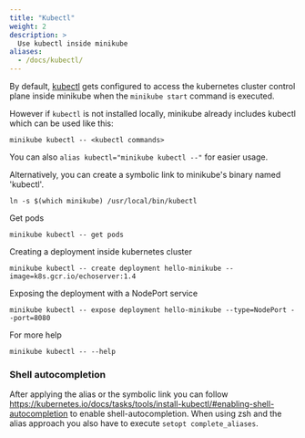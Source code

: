```yaml
---
title: "Kubectl"
weight: 2
description: >
  Use kubectl inside minikube
aliases:
  - /docs/kubectl/
---
```


By default, [kubectl](https://kubernetes.io/docs/tasks/tools/install-kubectl/) gets configured to access the kubernetes cluster control plane
inside minikube when the `minikube start` command is executed.

However if `kubectl` is not installed locally, minikube already includes kubectl which can be used like this:

```shell
minikube kubectl -- <kubectl commands>
```

You can also `alias kubectl="minikube kubectl --"` for easier usage.

Alternatively, you can create a symbolic link to minikube's binary named 'kubectl'.

```shell
ln -s $(which minikube) /usr/local/bin/kubectl
```

Get pods

```shell
minikube kubectl -- get pods
```

Creating a deployment inside kubernetes cluster

```shell
minikube kubectl -- create deployment hello-minikube --image=k8s.gcr.io/echoserver:1.4
```

Exposing the deployment with a NodePort service

```shell
minikube kubectl -- expose deployment hello-minikube --type=NodePort --port=8080
```

For more help

```shell
minikube kubectl -- --help
```

### Shell autocompletion

After applying the alias or the symbolic link you can follow https://kubernetes.io/docs/tasks/tools/install-kubectl/#enabling-shell-autocompletion to enable shell-autocompletion.
When using zsh and the alias approach you also have to execute `setopt complete_aliases`.
